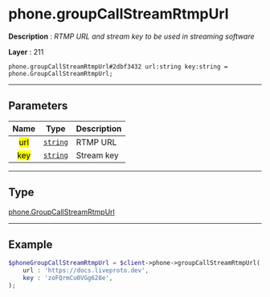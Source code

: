 # phone.groupCallStreamRtmpUrl

**Description** : *RTMP URL and stream key to be used in streaming software*

**Layer** : 211

```tl
phone.groupCallStreamRtmpUrl#2dbf3432 url:string key:string = phone.GroupCallStreamRtmpUrl;
```

---

## Parameters

| Name | Type | Description |
| :---: | :---: | :--- |
| <mark>url</mark> | [`string`](type/string) | RTMP URL |
| <mark>key</mark> | [`string`](type/string) | Stream key |

---

## Type

[phone.GroupCallStreamRtmpUrl](type/phone.GroupCallStreamRtmpUrl)

---

## Example

```php
$phoneGroupCallStreamRtmpUrl = $client->phone->groupCallStreamRtmpUrl(
	url : 'https://docs.liveproto.dev',
	key : 'zoFQrmCu0VGg628e',
);
```